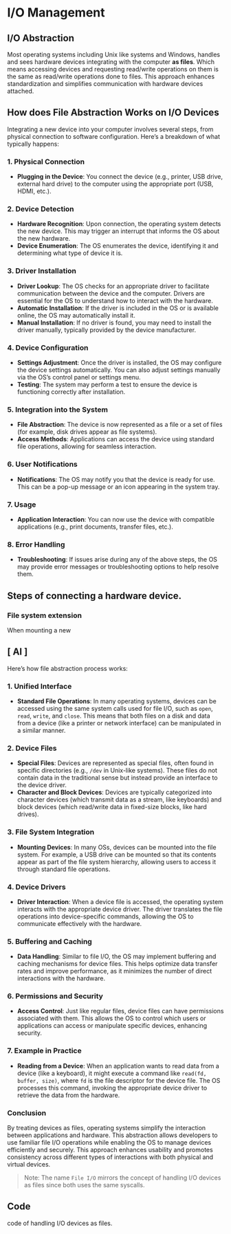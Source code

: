 
# I/O Management 

## I/O Abstraction
Most operating systems including Unix like systems and Windows, handles and sees hardware devices integrating with the computer **as files**. Which means accessing devices and requesting read/write operations on them is the same as read/write operations done to files. This approach enhances standardization and simplifies communication with hardware devices attached.

## How does File Abstraction Works on I/O Devices
Integrating a new device into your computer involves several steps, from physical connection to software configuration. Here’s a breakdown of what typically happens:

### 1. **Physical Connection**
   - **Plugging in the Device**: You connect the device (e.g., printer, USB drive, external hard drive) to the computer using the appropriate port (USB, HDMI, etc.).

### 2. **Device Detection**
   - **Hardware Recognition**: Upon connection, the operating system detects the new device. This may trigger an interrupt that informs the OS about the new hardware.
   - **Device Enumeration**: The OS enumerates the device, identifying it and determining what type of device it is.

### 3. **Driver Installation**
   - **Driver Lookup**: The OS checks for an appropriate driver to facilitate communication between the device and the computer. Drivers are essential for the OS to understand how to interact with the hardware.
   - **Automatic Installation**: If the driver is included in the OS or is available online, the OS may automatically install it.
   - **Manual Installation**: If no driver is found, you may need to install the driver manually, typically provided by the device manufacturer.

### 4. **Device Configuration**
   - **Settings Adjustment**: Once the driver is installed, the OS may configure the device settings automatically. You can also adjust settings manually via the OS’s control panel or settings menu.
   - **Testing**: The system may perform a test to ensure the device is functioning correctly after installation.

### 5. **Integration into the System**
   - **File Abstraction**: The device is now represented as a file or a set of files (for example, disk drives appear as file systems).
   - **Access Methods**: Applications can access the device using standard file operations, allowing for seamless interaction.

### 6. **User Notifications**
   - **Notifications**: The OS may notify you that the device is ready for use. This can be a pop-up message or an icon appearing in the system tray.

### 7. **Usage**
   - **Application Interaction**: You can now use the device with compatible applications (e.g., print documents, transfer files, etc.).

### 8. **Error Handling**
   - **Troubleshooting**: If issues arise during any of the above steps, the OS may provide error messages or troubleshooting options to help resolve them.


## Steps of connecting a hardware device. 

### File system extension 
When mounting a new


## [ AI ]
Here’s how file abstraction process works:

### 1. **Unified Interface**

- **Standard File Operations**: In many operating systems, devices can be accessed using the same system calls used for file I/O, such as `open`, `read`, `write`, and `close`. This means that both files on a disk and data from a device (like a printer or network interface) can be manipulated in a similar manner.

### 2. **Device Files**

- **Special Files**: Devices are represented as special files, often found in specific directories (e.g., `/dev` in Unix-like systems). These files do not contain data in the traditional sense but instead provide an interface to the device driver.
- **Character and Block Devices**: Devices are typically categorized into character devices (which transmit data as a stream, like keyboards) and block devices (which read/write data in fixed-size blocks, like hard drives).

### 3. **File System Integration**

- **Mounting Devices**: In many OSs, devices can be mounted into the file system. For example, a USB drive can be mounted so that its contents appear as part of the file system hierarchy, allowing users to access it through standard file operations.
  
### 4. **Device Drivers**

- **Driver Interaction**: When a device file is accessed, the operating system interacts with the appropriate device driver. The driver translates the file operations into device-specific commands, allowing the OS to communicate effectively with the hardware.

### 5. **Buffering and Caching**

- **Data Handling**: Similar to file I/O, the OS may implement buffering and caching mechanisms for device files. This helps optimize data transfer rates and improve performance, as it minimizes the number of direct interactions with the hardware.

### 6. **Permissions and Security**

- **Access Control**: Just like regular files, device files can have permissions associated with them. This allows the OS to control which users or applications can access or manipulate specific devices, enhancing security.

### 7. **Example in Practice**

- **Reading from a Device**: When an application wants to read data from a device (like a keyboard), it might execute a command like `read(fd, buffer, size)`, where `fd` is the file descriptor for the device file. The OS processes this command, invoking the appropriate device driver to retrieve the data from the hardware.

### Conclusion

By treating devices as files, operating systems simplify the interaction between applications and hardware. This abstraction allows developers to use familiar file I/O operations while enabling the OS to manage devices efficiently and securely. This approach enhances usability and promotes consistency across different types of interactions with both physical and virtual devices.

> Note: The name `File I/O` mirrors the concept of handling I/O devices as files since both uses the same syscalls.


## Code
code of handling I/O devices as files. 
<!-- 

To Do
- stdin, stdout, and stderr


 -->